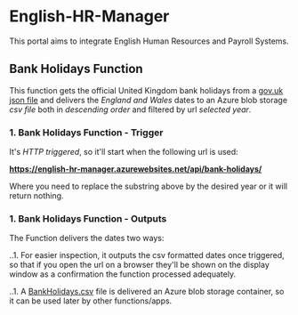 # English-HR-Manager
This portal aims to integrate English Human Resources and Payroll Systems.

## Bank Holidays Function
This function gets the official United Kingdom bank holidays from a [gov.uk json file](https://www.gov.uk/bank-holidays.json) and delivers the *England and Wales* dates to an Azure blob storage *csv file* both in *descending order* and filtered by url *selected year*.

### 1. Bank Holidays Function - Trigger
It's *HTTP triggered*, so it'll start when the following url is used:

**https://english-hr-manager.azurewebsites.net/api/bank-holidays/<year>**
  
Where you need to replace the *<year>* substring above by the desired year or it will return nothing.

### 1. Bank Holidays Function - Outputs
The Function delivers the dates two ways:
  
..1. For easier inspection, it outputs the csv formatted dates once triggered, so that if you open the url on a browser they'll be shown on the display window as a confirmation the function processed adequately.
  
..1. A [BankHolidays.csv]() file is delivered an Azure blob storage container, so it can be used later by other functions/apps.
